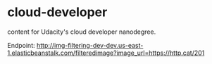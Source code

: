 # cloud-developer
content for Udacity's cloud developer nanodegree.


Endpoint:
http://img-filtering-dev-dev.us-east-1.elasticbeanstalk.com/filteredimage?image_url=https://http.cat/201
